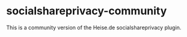 socialshareprivacy-community
============================

This is a community version of the Heise.de socialshareprivacy plugin.

